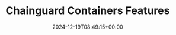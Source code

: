 ---
title: "Chainguard Containers Features"
linktitle: "Features"
aliases:
- /chainguard/chainguard-images/images-features
- /chainguard/chainguard-images/images-features
description: "Chainguard container features that enhance security: FIPS compliance, custom STIGs, built-in SBOMs, automated CVE tracking, and enterprise-grade hardening capabilities"
type: "article"
date: 2024-12-19T08:49:15+00:00
lastmod: 2024-12-19T08:49:15+00:00
draft: false
images: []
weight: 020
topic: true
banner: {
    image: "/icon-box-fill.svg",
    title: "FIPS-enabled Containers",
    cta: "Read more",
    link: "/chainguard/chainguard-images/features/fips-images/"
}
sectiontitle: "Chainguard Containers Features & Resources"
tutorials: [
  {
    title: "Custom Assembly",
    description: "",
    url: "/chainguard/chainguard-images/features/custom-assembly/"
  },
  {
    title: "Container STIGs",
    description: "",
    url: "/chainguard/chainguard-images/features/image-stigs/"
  },
  {
    title: "Custom Certificates",
    description: "",
    url: "/chainguard/chainguard-images/features/incert-custom-certs/"
  },
  {
    title: "CVE Visualizations",
    description: "",
    url: "/chainguard/chainguard-images/features/cve_visualizations/"
  },
  {
    title: "Tag History API",
    description: "",
    url: "/chainguard/chainguard-images/features/using-the-tag-history-api/"
  },
  {
    title: "EOL Notifications",
    description: "",
    url: "/chainguard/chainguard-images/features/eol-notifications/"
  },
]

---